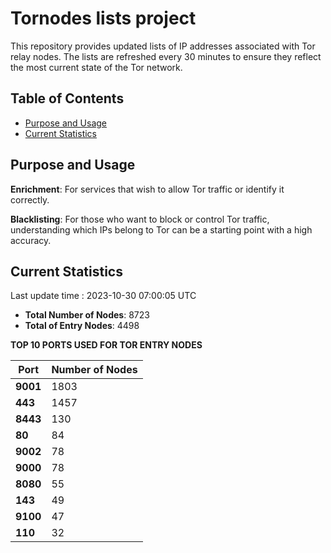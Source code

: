 # Tornodes lists project

This repository provides updated lists of IP addresses associated with Tor relay nodes. The lists are refreshed every 30 minutes to ensure they reflect the most current state of the Tor network.

## Table of Contents

- [Purpose and Usage](#purpose-and-usage)
- [Current Statistics](#current-statistics)


## Purpose and Usage

**Enrichment**: For services that wish to allow Tor traffic or identify it correctly.

**Blacklisting**: For those who want to block or control Tor traffic, understanding which IPs belong to Tor can be a starting point with a high accuracy.

## Current Statistics

Last update time : 2023-10-30 07:00:05 UTC

- **Total Number of Nodes**: 8723
- **Total of Entry Nodes**: 4498

**TOP 10 PORTS USED FOR TOR ENTRY NODES**

| **Port** | **Number of Nodes** |
|------|-----------------|
| **9001**   | 1803  |
| **443**   | 1457  |
| **8443**   | 130  |
| **80**   | 84  |
| **9002**   | 78  |
| **9000**   | 78  |
| **8080**   | 55  |
| **143**   | 49  |
| **9100**   | 47  |
| **110**   | 32  |

